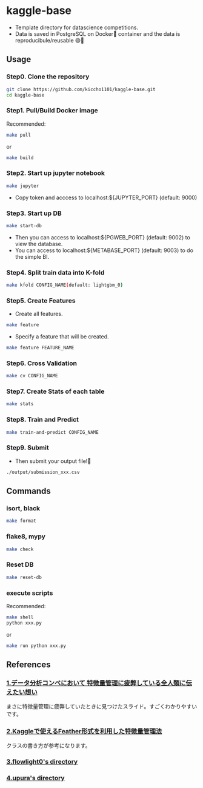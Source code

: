 # kaggle-base

- Template directory for datascience competitions.
- Data is saved in PostgreSQL on Docker🐳 container and the data is reproducibule/reusable 😄🎉

## Usage

### Step0. Clone the repository

```sh
git clone https://github.com/kiccho1101/kaggle-base.git
cd kaggle-base
```

### Step1. Pull/Build Docker image

Recommended:

```sh
make pull
```

or

```sh
make build
```

### Step2. Start up jupyter notebook

```sh
make jupyter
```

- Copy token and acccess to localhost:${JUPYTER_PORT} (default: 9000)

### Step3. Start up DB

```sh
make start-db
```

- Then you can access to localhost:${PGWEB_PORT} (default: 9002) to view the database.
- You can access to localhost:${METABASE_PORT} (default: 9003) to do the simple BI.

### Step4. Split train data into K-fold

```sh
make kfold CONFIG_NAME(default: lightgbm_0)
```

### Step5. Create Features

- Create all features.

```sh
make feature
```

- Specify a feature that will be created.

```sh
make feature FEATURE_NAME
```

### Step6. Cross Validation

```sh
make cv CONFIG_NAME
```

### Step7. Create Stats of each table

```sh
make stats
```

### Step8. Train and Predict

```sh
make train-and-predict CONFIG_NAME
```

### Step9. Submit

- Then submit your output file!🙆

```sh
./output/submission_xxx.csv
```

## Commands

### isort, black

```sh
make format
```

### flake8, mypy

```sh
make check
```

### Reset DB

```sh
make reset-db
```

### execute scripts

Recommended:

```sh
make shell
python xxx.py
```

or

```sh
make run python xxx.py
```

## References

### [1.データ分析コンペにおいて 特徴量管理に疲弊している全人類に伝えたい想い][1]

まさに特徴量管理に疲弊していたときに見つけたスライド。すごくわかりやすいです。

### [2.Kaggleで使えるFeather形式を利用した特徴量管理法][2]

クラスの書き方が参考になります。

### [3.flowlight0's directory][3]

### [4.upura's directory][4]

[1]:https://speakerdeck.com/takapy/detafen-xi-konpenioite-te-zheng-liang-guan-li-nipi-bi-siteiruquan-ren-lei-nichuan-etaixiang-i
[2]:https://amalog.hateblo.jp/entry/kaggle-feature-management
[3]:https://github.com/flowlight0/talkingdata-adtracking-fraud-detection
[4]:https://github.com/upura/ml-competition-template-titanic
